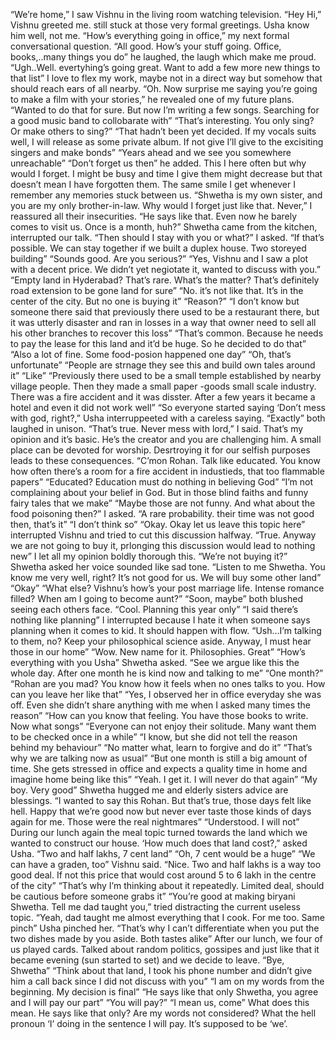 “We’re home,” I saw Vishnu in the living room watching television. 
“Hey Hi,” Vishnu greeted me. still stuck at those very formal greetings. Usha know him well, not me. 
“How’s everything going in office,” my next formal conversational question. 
“All good. How’s your stuff going. Office, books,..many things you do” he laughed, the laugh which make me proud. 
“Ugh..Well. evertyhing’s going great. Want to add a few more new things to that list” I love to flex my work, maybe not in a direct way but somehow that should reach ears of all nearby. 
“Oh. Now surprise me saying you’re going to make a film with your stories,” he revealed one of my future plans. 
“Wanted to do that for sure. But now I’m writing a few songs. Searching for a good music band to collobarate with”
“That’s interesting. You only sing? Or make others to sing?” 
“That hadn’t been yet decided. If my vocals suits well, I will release as some private album. If not give I’ll give to the excisiting singers and make bonds”
“Years ahead and we see you somewhere unreachable” “Don’t forget us then” he added. This I here often but why would I forget. I might be busy and time I give them might decrease but that doesn’t mean I have forgotten them. The same smile I get whenever I remember any memories stuck between us. 
“Shwetha is my own sister, and you are my only brother-in-law. Why would I forget just like that. Never,” I reassured all their insecurities. 
  “He says like that. Even now he barely comes to visit us. Once is a month, huh?” Shwetha came from the kitchen, interrupted our talk. 
“Then should I stay with you or what?” I asked. 
“If that’s possible. We can stay together if we built a duplex house. Two storeyed building”
“Sounds good. Are you serious?” 
“Yes, Vishnu and I saw a plot with a decent price. We didn’t yet negiotate it, wanted to discuss with you.”
“Empty land in Hyderabad? That’s rare. What’s the matter? That’s definitely road extension to be gone land for sure”
“No. it’s not like that. It’s in the center of the city. But no one is buying it”
“Reason?”
“I don’t know but someone there said that previously there used to be a restaurant there, but it was utterly disaster and ran in losses in a way that owner need to sell all his other branches to recover this loss” 
“That’s common. Because he needs to pay the lease for this land and it’d be huge. So he decided to do that”
“Also a lot of fine. Some food-posion happened one day”
“Oh, that’s unfortunate” 
“People are strnage they see this and build own tales around it”
“Like”
“Previously there used to be a small temple established by nearby village people. Then they made a small paper -goods small scale industry. There was a fire accident and it was disster. After a few years it became a hotel and even it did not work well”
“So everyone started saying ‘Don’t mess with god, right?,” Usha interruppeeted with a careless saying. 
“Exactly” both laughed in unison. 
“That’s true. Never mess with lord,” I said. That’s my opinion and it’s basic. He’s the creator and you are challenging him. A small place can be devoted for worship. Desrtroying it for our selfish purposes leads to these consequences. 
“C’mon Rohan. Talk like educated. You know how often there’s a room for a fire accident in industieds, that too flammable papers”
“Educated? Education must do nothing in believing God”
“I’m not complaining about your belief in God. But in those blind faiths and funny fairy tales that we make”
“Maybe those are not funny. And what about the food poisoning then?” I asked. 
“A rare probability. their time was not good then, that’s it”
“I don’t think so” 
“Okay. Okay let us leave this topic here” interrupted Vishnu and tried to cut this discussion halfway. 
“True. Anyway we are not going to buy it, prlonging this discussion would lead to nothing new” I let all my opinion boldly thorough this. 
“We’re not buying it?” Shwetha asked her voice sounded like sad tone. 
“Listen to me Shwetha. You know me very well, right? It’s not good for us. We will buy some other land” 
“Okay”
“What else? Vishnu’s how’s your post marriage life. Intense romance filled? When am I going to become aunt?” 
“Soon, maybe” both blushed seeing each others face. 
“Cool. Planning this year only” 
“I said there’s nothing like planning” I interrupted because I hate it when someone says planning when it comes to kid. It should happen with flow. 
“Ush…I’m talking to them, no? Keep your philosophical science aside. Anyway, I must hear those in our home” 
“Wow. New name for it. Philosophies. Great”
“How’s everything with you Usha” Shwetha asked. 
“See we argue like this the whole day. After one month he is kind now and talking to me”
“One month?”
“Rohan are you mad? You know how it feels when no ones talks to you. How can you leave her like that”
“Yes, I observed her in office everyday she was off. Even she didn’t share anything with me when I asked many times the reason” 
“How can you know that feeling. You have those books to write. Now what songs”
“Everyone can not enjoy their solitude. Many want them to be checked once in a while” 
“I know, but she did not tell the reason behind my behaviour”
“No matter what, learn to forgive and do it”
“That’s why we are talking now as usual”
“But one month is still a big amount of time. She gets stressed in office and expects a quality time in home and imagine home being like this”
“Yeah. I get it. I will never do that again”
“My boy. Very good” Shwetha hugged me and elderly sisters advice are blessings. 
“I wanted to say this Rohan. But that’s true, those days felt like hell. Happy that we’re good now but never ever taste those kinds of days again for me. Those were the real  nightmares”
“Understood. I will not”
During our lunch again the meal topic turned towards the land which we wanted to construct our house.
‘How much does that land cost?,” asked Usha. 
“Two and half lakhs, 7 cent land” 
“Oh, 7 cent would be a huge”
“We can have a graden, too” Vishnu said. 
“Nice. Two and half lakhs is  a way too good deal. If not this price that would cost around 5 to 6 lakh in the centre of the city”
“That’s why I’m thinking about it repeatedly. Limited deal, should be cautious before someone grabs it”
“You’re good at making biryani Shwetha. Tell me dad taught you,” tried distracting the current useless topic. 
“Yeah, dad taught me almost everything that I cook. For me too. Same pinch” Usha pinched her. 
“That’s why I can’t differentiate when you put the two dishes made by you aside. Both tastes alike” 
After our lunch, we four of us played cards. Talked about random politics, gossipes and just like that it became evening (sun started to set) and we decide to leave. 
“Bye, Shwetha” 
“Think about that land, I took his phone number and didn’t give him a call back since I did not discuss with you” 
“I am on my words from the beginning. My decision is final”
“He says like that only Shwetha, you agree and I will pay our part”
“You will pay?”
“I mean us, come” 
What does this mean. He says like that only? Are my words not considered? What the hell pronoun ‘I’ doing in the sentence I will pay. It’s supposed to be ‘we’. 
